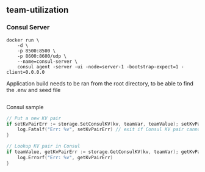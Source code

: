 ## team-utilization

### Consul Server
```shell
docker run \
    -d \
    -p 8500:8500 \
    -p 8600:8600/udp \
    --name=consul-server \
    consul agent -server -ui -node=server-1 -bootstrap-expect=1 -client=0.0.0.0
```

Application build needs to be ran from the root directory, to be able to find the .env and seed file
```
```


Consul sample
```go
// Put a new KV pair
if setKvPairErr := storage.SetConsulKV(kv, teamVar, teamValue); setKvPairErr != nil {
    log.Fatalf("Err: %v", setKvPairErr) // exit if Consul KV pair cannot be set
}

// Lookup KV pair in Consul
if teamValue, getKvPairErr := storage.GetConsulKV(kv, teamVar); getKvPairErr != nil {
    log.Errorf("Err: %v", getKvPairErr)
}
```
